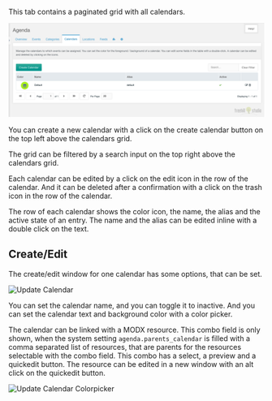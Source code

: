 This tab contains a paginated grid with all calendars.

![Tab Calendars](img/calendars.png)

You can create a new calendar with a click on the create calendar button on the top
left above the calendars grid.

The grid can be filtered by a search input on the top right above the
calendars grid.

Each calendar can be edited by a click on the edit icon in the row of the
calendar. And it can be deleted after a confirmation with a click on the trash
icon in the row of the calendar.

The row of each calendar shows the color icon, the name, the alias and the
active state of an entry. The name and the alias can be edited inline with
a double click on the text.

## Create/Edit

The create/edit window for one calendar has some options, that can be set.

![Update Calendar](img/calendar-edit.png)

You can set the calendar name, and you can toggle it to inactive. And you
can set the calendar text and background color with a color picker.

The calendar can be linked with a MODX resource. This combo field is only
shown, when the system setting `agenda.parents_calendar` is filled with a comma
separated list of resources, that are parents for the resources selectable with
the combo field. This combo has a select, a preview and a quickedit button. The
resource can be edited in a new window with an alt click on the quickedit
button.

![Update Calendar Colorpicker](img/calendar-colorpicker.png)
